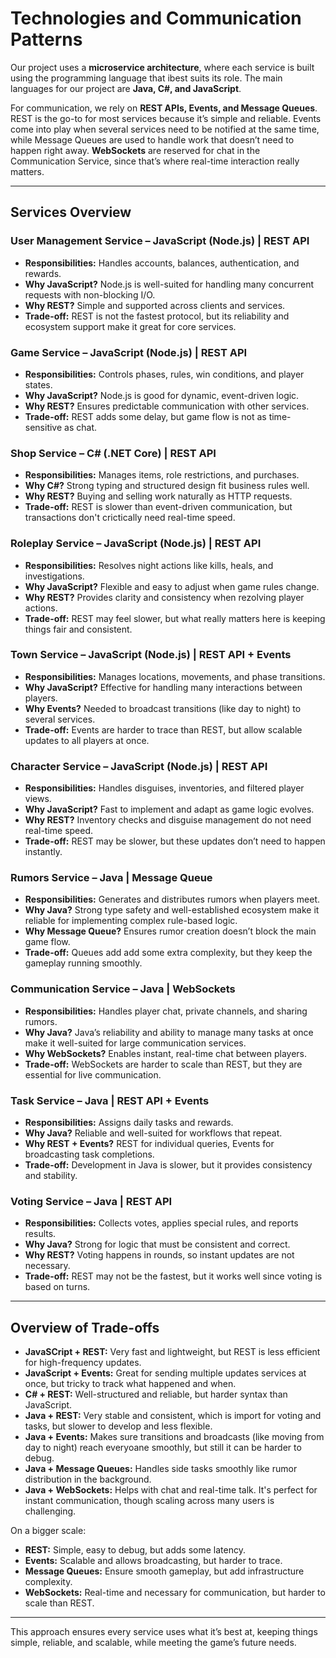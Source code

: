 # Technologies and Communication Patterns

Our project uses a **microservice architecture**, where each service is built using the programming language that ibest suits its role. The main languages for our project are **Java, C#, and JavaScript**.

For communication, we rely on **REST APIs, Events, and Message Queues**. REST is the go-to for most services because it’s simple and reliable. Events come into play when several services need to be notified at the same time, while Message Queues are used to handle work that doesn’t need to happen right away.
**WebSockets** are reserved for chat in the Communication Service, since that’s where real-time interaction really matters.

---

## Services Overview

### User Management Service – JavaScript (Node.js) | REST API
- **Responsibilities:** Handles accounts, balances, authentication, and rewards.  
- **Why JavaScript?** Node.js is well-suited for handling many concurrent requests with non-blocking I/O.  
- **Why REST?** Simple and supported across clients and services.  
- **Trade-off:** REST is not the fastest protocol, but its reliability and ecosystem support make it great for core services.  

### Game Service – JavaScript (Node.js) | REST API
- **Responsibilities:** Controls phases, rules, win conditions, and player states.  
- **Why JavaScript?** Node.js is good for dynamic, event-driven logic.  
- **Why REST?** Ensures predictable communication with other services.  
- **Trade-off:** REST adds some delay, but game flow is not as time-sensitive as chat.  

### Shop Service – C# (.NET Core) | REST API
- **Responsibilities:** Manages items, role restrictions, and purchases.  
- **Why C#?** Strong typing and structured design fit business rules well.  
- **Why REST?** Buying and selling work naturally as HTTP requests.  
- **Trade-off:** REST is slower than event-driven communication, but transactions don't crictically need real-time speed.  

### Roleplay Service – JavaScript (Node.js) | REST API
- **Responsibilities:** Resolves night actions like kills, heals, and investigations.  
- **Why JavaScript?** Flexible and easy to adjust when game rules change.  
- **Why REST?** Provides clarity and consistency when rezolving player actions.  
- **Trade-off:** REST may feel slower, but what really matters here is keeping things fair and consistent. 

### Town Service – JavaScript (Node.js) | REST API + Events
- **Responsibilities:** Manages locations, movements, and phase transitions.  
- **Why JavaScript?** Effective for handling many interactions between players.  
- **Why Events?** Needed to broadcast transitions (like day to night) to several services.  
- **Trade-off:** Events are harder to trace than REST, but allow scalable updates to all players at once.  

### Character Service – JavaScript (Node.js) | REST API
- **Responsibilities:** Handles disguises, inventories, and filtered player views.  
- **Why JavaScript?** Fast to implement and adapt as game logic evolves.  
- **Why REST?** Inventory checks and disguise management do not need real-time speed.  
- **Trade-off:** REST may be slower, but these updates don’t need to happen instantly.  

### Rumors Service – Java | Message Queue
- **Responsibilities:** Generates and distributes rumors when players meet.  
- **Why Java?** Strong type safety and well-established ecosystem make it reliable for implementing complex rule-based logic.  
- **Why Message Queue?** Ensures rumor creation doesn’t block the main game flow.  
- **Trade-off:** Queues add add some extra complexity, but they keep the gameplay running smoothly.  

### Communication Service – Java | WebSockets
- **Responsibilities:** Handles player chat, private channels, and sharing rumors.
- **Why Java?** Java’s reliability and ability to manage many tasks at once make it well-suited for large communication services.
- **Why WebSockets?** Enables instant, real-time chat between players.  
- **Trade-off:** WebSockets are harder to scale than REST, but they are essential for live communication.  

### Task Service – Java | REST API + Events
- **Responsibilities:** Assigns daily tasks and rewards.  
- **Why Java?** Reliable and well-suited for workflows that repeat.  
- **Why REST + Events?** REST for individual queries, Events for broadcasting task completions.  
- **Trade-off:** Development in Java is slower, but it provides consistency and stability.  

### Voting Service – Java | REST API
- **Responsibilities:** Collects votes, applies special rules, and reports results.  
- **Why Java?** Strong for logic that must be consistent and correct.  
- **Why REST?** Voting happens in rounds, so instant updates are not necessary.  
- **Trade-off:** REST may not be the fastest, but it works well since voting is based on turns.

---

## Overview of Trade-offs

- **JavaSCript + REST:** Very fast and lightweight, but REST is less efficient for high-frequency updates.  
- **JavaScript + Events:** Great for sending multiple updates services at once, but tricky to track what happened and when.  
- **C# + REST:** Well-structured and reliable, but harder syntax than JavaScript.  
- **Java + REST:** Very stable and consistent, which is import for voting and tasks, but slower to develop and less flexible. 
- **Java + Events:** Makes sure transitions and broadcasts (like moving from day to night) reach everyoane smoothly, but still it can be harder to debug. 
- **Java + Message Queues:** Handles side tasks smoothly like rumor distribution in the background. 
- **Java + WebSockets:** Helps with chat and real-time talk. It's perfect for instant communication, though scaling across many users is challenging.


On a bigger scale:
- **REST:** Simple, easy to debug, but adds some latency.  
- **Events:** Scalable and allows broadcasting, but harder to trace.  
- **Message Queues:** Ensure smooth gameplay, but add infrastructure complexity.  
- **WebSockets:** Real-time and necessary for communication, but harder to scale than REST.  

---

This approach ensures every service uses what it’s best at, keeping things simple, reliable, and scalable, while meeting the game’s future needs.
